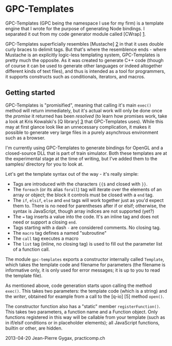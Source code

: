 GPC-Templates
=============

GPC-Templates (GPC being the namespace I use for my firm) is a template engine that I wrote for the purpose of generating Node bindings. I separated it out from my code generator module called [CWrap] [1].

GPC-Templates superficially resembles [Mustache] [2] in that it uses double curly braces to delimit tags. But that's where the resemblence ends - where Mustache is an explicitly logic-less templating system, GPC-Templates is pretty much the opposite. As it was created to generate C++ code (though of course it can be used to generate other languages or indeed altogether different kinds of text files), and thus is intended as a tool for programmers, it supports constructs such as conditionals, iterators, and macros.

Getting started
---------------

GPC-Templates is "promisified", meaning that calling it's main `exec()` method will return immediately, but it's actual work will only be done once the *promise* it returned has been *resolved* (to learn how promises work, take a look at Kris Kowalski's [Q library] [3] that GPC-Templates uses). While this may at first glance look like an unnecessary complication, it makes it possible to generate very large files in a purely asynchrous environment such as a browser.

I'm currently using GPC-Templates to generate bindings for OpenGL and a closed-source DLL that is part of train simulator. Both these templates are at the experimental stage at the time of writing, but I've added them to the samples/ directory for you to look at.

Let's get the template syntax out of the way - it's really simple:
  - Tags are introduced with the characters `{{$` and closed with `}}`.
  - The `foreach` (or its alias `forall`) tag will iterate over the elements of an array or object; the block it controls must be closed with a `end` tag.
  - The `if`, `elsif`, `else` and `end` tags will work together just as you'd expect them to. There is no need for parentheses after if or elsif; otherwise, the syntax is JavaScript, though array indices are not supported (yet?)
  - The `=` tag inserts a value into the code. It's an inline tag and does not need or support a closing `end`.
  - Tags starting with a dash `-` are considered comments. No closing tag.
  - The `macro` tag defines a named "subroutine"
  - The `call` tag executes a macro
  - The `list` tag (inline, no closing tag) is used to fill out the parameter list of a function call.

The module `gpc-templates` exports a constructor internally called `Template`, which takes the template code and filename for parameters (the filename is informative only, it is only used for error messages; it is up to you to read the template file).

As mentioned above, code generation starts upon calling the method `exec()`. This takes two parameters: the template code (which is a string) and the *writer*, obtained for example from a call to the [q-io] [5] method `open()`.

The constructor function also has a "static" member `registerFunction()`. This takes two parameters, a function name and a Function object. Only functions registered in this way will be callable from your template (such as in if/elsif conditions or in placeholder elements); all JavaScript functions, builtin or other, are hidden.

2013-04-20 Jean-Pierre Gygax, practicomp.ch


  [1]: https://github.com/JPGygax68/node-cwrap
  [2]: http://mustache.github.com/
  [3]: https://github.com/kriskowal/q
